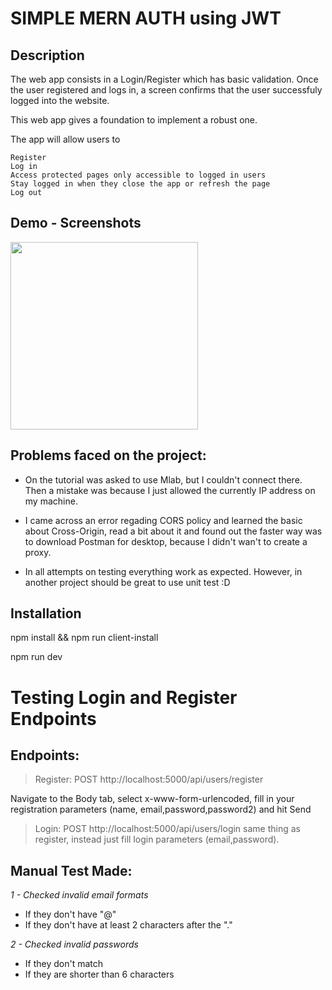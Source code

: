 # SIMPLE MERN AUTH using JWT

## Description

 The web app consists in a Login/Register which has basic validation.
 Once the user registered and logs in, a screen confirms that the user
 successfuly logged into the website.

 This web app gives a foundation to implement a robust one.

 The app will allow users to 

    Register
    Log in
    Access protected pages only accessible to logged in users
    Stay logged in when they close the app or refresh the page
    Log out

## Demo - Screenshots

<img src="https://media.giphy.com/media/n6EzPgdhL0MWiwhWeH/giphy.gif" width="300">


## Problems faced on the project:

- On the tutorial was asked to use Mlab, but I couldn't connect there. Then a mistake was because I just allowed the currently IP address on my machine. 

- I came across an error regading CORS policy and learned the basic about Cross-Origin, read a bit about it and found out the faster way was to download Postman for desktop, because I didn't wan't to create a proxy.

- In all attempts on testing everything work as expected. However, in another project should be great to use unit test :D

## Installation

npm install && npm run client-install 

npm run dev 

# Testing Login and Register Endpoints

## Endpoints:

> Register: POST http://localhost:5000/api/users/register 

Navigate to the Body tab, select x-www-form-urlencoded, fill in your registration parameters (name, email,password,password2) and hit Send

> Login: POST http://localhost:5000/api/users/login same thing as register, instead just fill login parameters (email,password).

## Manual Test Made:

*1 - Checked invalid email formats*

  * If they don't have "@"
  * If they don't have at least 2 characters after the "."

*2 - Checked invalid passwords*

  * If they don't match
  * If they are shorter than 6 characters